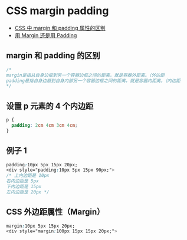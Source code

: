 # CSS margin padding

- [CSS 中 margin 和 padding 属性的区别](https://www.cnblogs.com/iwwenbo/p/3515400.html)
- [用 Margin 还是用 Padding](http://www.hicss.net/use-margin-or-padding/)

## margin 和 padding 的区别

```css
/* 
margin是指从自身边框到另一个容器边框之间的距离，就是容器外距离。（外边距
padding是指自身边框到自身内部另一个容器边框之间的距离，就是容器内距离。（内边距 
*/
```

## 设置 p 元素的 4 个内边距

```css
p {
  padding: 2cm 4cm 3cm 4cm;
}
```

## 例子 1

```css
padding:10px 5px 15px 20px;
<div style="padding:10px 5px 15px 90px;">
/* 上内边距是 10px
右内边距是 5px
下内边距是 15px
左内边距是 20px */
```

## CSS 外边距属性（Margin）

```css
margin:10px 5px 15px 20px;
<div style="margin:100px 15px 15px 20px;">

```
